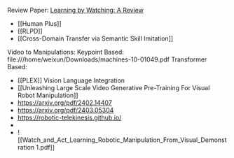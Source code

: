 Review Paper:
[Learning by Watching: A Review](https://arxiv.org/pdf/2402.07127)

- [[Human Plus]]
- [[RLPD]]
- [[Cross-Domain Transfer via Semantic Skill Imitation]]

Video to Manipulations:
Keypoint Based:
file:///home/weixun/Downloads/machines-10-01049.pdf
Transformer Based:
- [[PLEX]]
Vision Language Integration
- [[Unleashing Large Scale Video Generative Pre-Training For Visual Robot Manipulation]]
- https://arxiv.org/pdf/2402.14407
- https://arxiv.org/pdf/2403.05304
- https://robotic-telekinesis.github.io/
- 
- ![[Watch_and_Act_Learning_Robotic_Manipulation_From_Visual_Demonstration 1.pdf]]